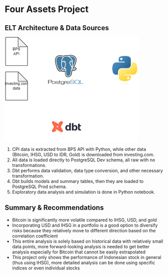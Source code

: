 # Four Assets Project
## ELT Architecture & Data Sources
![image](https://github.com/razikaalmira/four-assets/blob/main/csv_files/four_assets.drawio(6).png)
1. CPI data is extracted from BPS API with Python, while other data (Bitcoin, IHSG, USD to IDR, Gold) is downloaded from investing.com.
2. All data is loaded directly to PostgreSQL Dev schema, all raw with no transformations.
3. Dbt performs data validation, data type conversion, and other necessary transformation.
4. Dbt builds models and summary tables, then they are loaded to PostgreSQL Prod schema.
5. Exploratory data analysis and simulation is done in Python notebook.

## Summary & Recommendations
- Bitcoin is significantly more volatile compared to IHSG, USD, and gold
- Incorporating USD and IHSG in a portfolio is a good option to diversify risks because they relatively move to different direction based on the correlation coefficient
- This entire analysis is solely based on historical data with relatively small data points, more forward-looking analysis is needed to get better analysis especially for Bitcoin that cannot be easily extrapolated
- This project only shows the performance of Indonesian stock in general (thus using IHSG), more detailed analysis can be done using specific indices or even individual stocks
